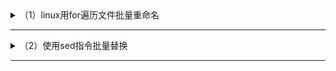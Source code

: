 <details markdown='1'><summary>（1）linux用for遍历文件批量重命名</summary>

# （1）linux用for遍历文件批量重命名
在Termux中，`rename`命令可能不是默认安装的。你可以尝试使用`mv`命令来实现批量重命名后缀，具体命令如下：

```bash
for file in *.txt; do mv "$file" "${file%.txt}.md"; done
```

这个命令会将当前目录下所有以`.txt`结尾的文件的后缀改为`.md`。

</details>

---

<details markdown='1'><summary>（2）使用sed指令批量替换</summary>

# （2）使用sed指令批量替换
- 单个替换
```bash
sed -i 's/\*\*哈莫\*\*/哈莫/g' /storage/emulated/0/Documents/markor/翻译/*.md
```
- 多个替换
```bash
sed -i 's/\*\*罗宾\*\*/罗宾/g; s/\*\*杰拉德\*\*/杰拉德/g; s/\*\*伊万\*\*/伊万/g; s/\*\*米亚莉\*\*/米亚莉/g; s/\*\*萨丢罗斯\*\*/萨丢罗斯/g; s/\*\*梅娜蒂\*\*/梅娜蒂/g; s/\*\*杰斯敏\*\*/杰斯敏/g; s/\*\*加西亚\*\*/加西亚/g; s/\*\*斯库莱塔\*\*/斯库莱塔/g; s/\*\*哈梅特\*\*/哈梅特/g; s/\*\*哈莫\*\*/哈莫/g; s/\*\*柯兰\*\*/柯兰/g; s/\*\*巴比\*\*/巴比/g; s/\*\*西芭\*\*/西芭/g; s/\*\*阿莱克斯\*\*/阿莱克斯/g; s/\*\*贤者之石\*\*/贤者之石/g' /storage/emulated/0/Documents/markor/翻译/*.md
```

</details>

---
